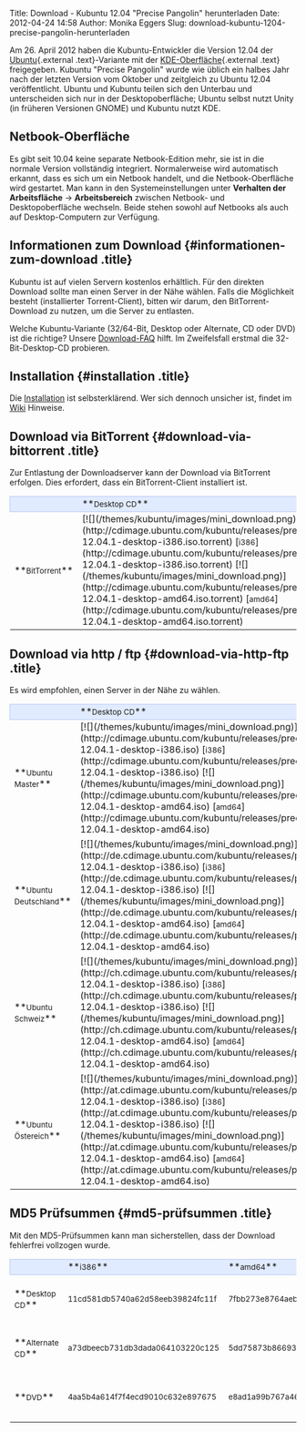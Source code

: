 Title: Download - Kubuntu 12.04 "Precise Pangolin" herunterladen
Date: 2012-04-24 14:58
Author: Monika Eggers
Slug: download-kubuntu-1204-precise-pangolin-herunterladen

Am 26. April 2012 haben die Kubuntu-Entwickler die Version 12.04 der
[Ubuntu](http://www.ubuntu.com/ "http://www.ubuntu.com"){.external
.text}-Variante mit der
[KDE-Oberfläche](http://www.kde.org/ "http://www.kde.org"){.external
.text} freigegeben. Kubuntu "Precise Pangolin" wurde wie üblich ein
halbes Jahr nach der letzten Version vom Oktober und zeitgleich zu
Ubuntu 12.04 veröffentlicht. Ubuntu und Kubuntu teilen sich den Unterbau
und unterscheiden sich nur in der Desktopoberfläche; Ubuntu selbst nutzt
Unity (in früheren Versionen GNOME) und Kubuntu nutzt KDE.


Netbook-Oberfläche
------------------


Es gibt seit 10.04 keine separate Netbook-Edition mehr, sie ist in die
normale Version vollständig integriert. Normalerweise wird automatisch
erkannt, dass es sich um ein Netbook handelt, und die Netbook-Oberfläche
wird gestartet. Man kann in den Systemeinstellungen unter **Verhalten
der Arbeitsfläche** -&gt; **Arbeitsbereich** zwischen Netbook- und
Desktopoberfläche wechseln. Beide stehen sowohl auf Netbooks als auch
auf Desktop-Computern zur Verfügung.


<!-- Info über Release --><!-- Info über Release -->

Informationen zum Download {#informationen-zum-download .title}
--------------------------


Kubuntu ist auf vielen Servern kostenlos erhältlich. Für den direkten
Download sollte man einen Server in der Nähe wählen. Falls die
Möglichkeit besteht (installierter Torrent-Client), bitten wir darum,
den BitTorrent-Download zu nutzen, um die Server zu entlasten.


Welche Kubuntu-Variante (32/64-Bit, Desktop oder Alternate, CD oder DVD)
ist die richtige? Unsere [Download-FAQ](/download/faq "Download FAQ")
hilft. Im Zweifelsfall erstmal die 32-Bit-Desktop-CD probieren.


Installation {#installation .title}
------------


Die [Installation](http://wiki.kubuntu-de.org/Installation) ist
selbsterklärend. Wer sich dennoch unsicher ist, findet im
[Wiki](http://wiki.kubuntu-de.org/Installation) Hinweise.


Download via BitTorrent {#download-via-bittorrent .title}
-----------------------


Zur Entlastung der Downloadserver kann der Download via BitTorrent
erfolgen. Dies erfordert, dass ein BitTorrent-Client installiert ist.


<table width="100%" cellspacing="2" cellpadding="2">


<tbody>


<tr style="border: 1px solid rgb(179, 200, 243); background-color: rgb(225, 235, 255);">


<td width="150" align="left">
 

</td>


<td width="150" align="left">
**<small>Desktop CD</small>**

</td>


<td width="150" align="left">
**<small>Alternate CD</small>**

</td>


<td width="150" align="left">
**<small>DVD</small>**

</td>


</tr>


<tr class="even">


<td>
**<small>BitTorrent</small>**

</td>


<td>
[![](/themes/kubuntu/images/mini_download.png)](http://cdimage.ubuntu.com/kubuntu/releases/precise/release/kubuntu-12.04.1-desktop-i386.iso.torrent)
[<small>i386</small>](http://cdimage.ubuntu.com/kubuntu/releases/precise/release/kubuntu-12.04.1-desktop-i386.iso.torrent)
[![](/themes/kubuntu/images/mini_download.png)](http://cdimage.ubuntu.com/kubuntu/releases/precise/release/kubuntu-12.04.1-desktop-amd64.iso.torrent)
[<small>amd64</small>](http://cdimage.ubuntu.com/kubuntu/releases/precise/release/kubuntu-12.04.1-desktop-amd64.iso.torrent)

</td>


<td>
[![](/themes/kubuntu/images/mini_download.png)](http://cdimage.ubuntu.com/kubuntu/releases/precise/release/kubuntu-12.04.1-alternate-i386.iso.torrent)
[<small>i386</small>](http://cdimage.ubuntu.com/kubuntu/releases/precise/release/kubuntu-12.04.1-alternate-i386.iso.torrent)
[![](/themes/kubuntu/images/mini_download.png)](http://cdimage.ubuntu.com/kubuntu/releases/precise/release/kubuntu-12.04.1-alternate-amd64.iso.torrent)
[<small>amd64</small>](http://cdimage.ubuntu.com/kubuntu/releases/precise/release/kubuntu-12.04.1-alternate-amd64.iso.torrent)

</td>


<td>
[![](/themes/kubuntu/images/mini_download.png)](http://cdimages.ubuntu.com/kubuntu/releases/precise/release/kubuntu-12.04-dvd-i386.iso.torrent)
[<small>i386</small>](http://cdimages.ubuntu.com/kubuntu/releases/precise/release/kubuntu-12.04-dvd-i386.iso.torrent)
[![](/themes/kubuntu/images/mini_download.png)](http://cdimages.ubuntu.com/kubuntu/releases/precise/release/kubuntu-12.04-dvd-amd64.iso.torrent)
[<small>amd64</small>](http://cdimages.ubuntu.com/kubuntu/releases/precise/release/kubuntu-12.04-dvd-amd64.iso.torrent)

</td>


</tr>


</tbody>


</table>


Download via http / ftp {#download-via-http-ftp .title}
-----------------------


Es wird empfohlen, einen Server in der Nähe zu wählen.


<table width="100%" cellspacing="2" cellpadding="2">


<tbody>


<tr style="border: 1px solid rgb(179, 200, 243); background-color: rgb(225, 235, 255);">


<td width="150" align="left">
 

</td>


<td width="150" align="left">
**<small>Desktop CD</small>**

</td>


<td width="150" align="left">
**<small>Alternate CD</small>**

</td>


<td width="150" align="left">
**<small>DVD</small>**

</td>


</tr>


<tr class="even">


<td>
**<small>Ubuntu Master</small>**

</td>


<td>
[![](/themes/kubuntu/images/mini_download.png)](http://cdimage.ubuntu.com/kubuntu/releases/precise/release/kubuntu-12.04.1-desktop-i386.iso)
[<small>i386</small>](http://cdimage.ubuntu.com/kubuntu/releases/precise/release/kubuntu-12.04.1-desktop-i386.iso)
[![](/themes/kubuntu/images/mini_download.png)](http://cdimage.ubuntu.com/kubuntu/releases/precise/release/kubuntu-12.04.1-desktop-amd64.iso)
[<small>amd64</small>](http://cdimage.ubuntu.com/kubuntu/releases/precise/release/kubuntu-12.04.1-desktop-amd64.iso)

</td>


<td>
[![](/themes/kubuntu/images/mini_download.png)](http://cdimage.ubuntu.com/kubuntu/releases/precise/release/kubuntu-12.04.1-alternate-i386.iso)
[<small>i386</small>](http://cdimage.ubuntu.com/kubuntu/releases/precise/release/kubuntu-12.04.1-alternate-i386.iso)
[![](/themes/kubuntu/images/mini_download.png)](http://cdimage.ubuntu.com/kubuntu/releases/precise/release/kubuntu-12.04.1-alternate-amd64.iso)
[<small>amd64</small>](http://cdimage.ubuntu.com/kubuntu/releases/precise/release/kubuntu-12.04.1-alternate-amd64.iso)

</td>


<td>
[![](/themes/kubuntu/images/mini_download.png)](http://cdimages.ubuntu.com/kubuntu/releases/precise/release/kubuntu-12.04-dvd-i386.iso)
[<small>i386</small>](http://cdimages.ubuntu.com/kubuntu/releases/precise/release/kubuntu-12.04-dvd-i386.iso)
[![](/themes/kubuntu/images/mini_download.png)](http://cdimages.ubuntu.com/kubuntu/releases/precise/release/kubuntu-12.04-dvd-amd64.iso)
[<small>amd64</small>](http://cdimages.ubuntu.com/kubuntu/releases/precise/release/kubuntu-12.04-dvd-amd64.iso)

</td>


</tr>


<tr class="odd">


<td>
**<small>Ubuntu Deutschland</small>**

</td>


<td>
[![](/themes/kubuntu/images/mini_download.png)](http://de.cdimage.ubuntu.com/kubuntu/releases/precise/release/kubuntu-12.04.1-desktop-i386.iso)
[<small>i386</small>](http://de.cdimage.ubuntu.com/kubuntu/releases/precise/release/kubuntu-12.04.1-desktop-i386.iso)
[![](/themes/kubuntu/images/mini_download.png)](http://de.cdimage.ubuntu.com/kubuntu/releases/precise/release/kubuntu-12.04.1-desktop-amd64.iso)
[<small>amd64</small>](http://de.cdimage.ubuntu.com/kubuntu/releases/precise/release/kubuntu-12.04.1-desktop-amd64.iso)

</td>


<td>
[![](/themes/kubuntu/images/mini_download.png)](http://de.cdimage.ubuntu.com/kubuntu/releases/precise/release/kubuntu-12.04.1-alternate-i386.iso)
[<small>i386</small>](http://de.cdimage.ubuntu.com/kubuntu/releases/precise/release/kubuntu-12.04.1-alternate-i386.iso)
[![](/themes/kubuntu/images/mini_download.png)](http://de.cdimage.ubuntu.com/kubuntu/releases/precise/release/kubuntu-12.04.1-alternate-amd64.iso)
[<small>amd64</small>](http://de.cdimage.ubuntu.com/kubuntu/releases/precise/release/kubuntu-12.04.1-alternate-amd64.iso)

</td>


<td>
[![](/themes/kubuntu/images/mini_download.png)](http://de.cdimage.ubuntu.com/kubuntu/releases/precise/release/kubuntu-12.04-dvd-i386.iso)
[<small>i386</small>](http://de.cdimage.ubuntu.com/kubuntu/releases/precise/release/kubuntu-12.04-dvd-i386.iso)
[![](/themes/kubuntu/images/mini_download.png)](http://de.cdimage.ubuntu.com/kubuntu/releases/precise/release/kubuntu-12.04-dvd-amd64.iso)
[<small>amd64</small>](http://de.cdimage.ubuntu.com/kubuntu/releases/precise/release/kubuntu-12.04-dvd-amd64.iso)

</td>


</tr>


<tr class="even">


<td>
**<small>Ubuntu Schweiz</small>**

</td>


<td>
[![](/themes/kubuntu/images/mini_download.png)](http://ch.cdimage.ubuntu.com/kubuntu/releases/precise/release/kubuntu-12.04.1-desktop-i386.iso)
[<small>i386</small>](http://ch.cdimage.ubuntu.com/kubuntu/releases/precise/release/kubuntu-12.04.1-desktop-i386.iso)
[![](/themes/kubuntu/images/mini_download.png)](http://ch.cdimage.ubuntu.com/kubuntu/releases/precise/release/kubuntu-12.04.1-desktop-amd64.iso)
[<small>amd64</small>](http://ch.cdimage.ubuntu.com/kubuntu/releases/precise/release/kubuntu-12.04.1-desktop-amd64.iso)

</td>


<td>
[![](/themes/kubuntu/images/mini_download.png)](http://ch.cdimage.ubuntu.com/kubuntu/releases/precise/release/kubuntu-12.04.1-alternate-i386.iso)
[<small>i386</small>](http://ch.cdimage.ubuntu.com/kubuntu/releases/precise/release/kubuntu-12.04.1-alternate-i386.iso)
[![](/themes/kubuntu/images/mini_download.png)](http://ch.cdimage.ubuntu.com/kubuntu/releases/precise/release/kubuntu-12.04.1-alternate-amd64.iso)
[<small>amd64</small>](http://ch.cdimage.ubuntu.com/kubuntu/releases/precise/release/kubuntu-12.04.1-alternate-amd64.iso)

</td>


<td>
[![](/themes/kubuntu/images/mini_download.png)](http://ch.cdimage.ubuntu.com/kubuntu/releases/precise/release/kubuntu-12.04-dvd-i386.iso)
[<small>i386</small>](http://ch.cdimage.ubuntu.com/kubuntu/releases/precise/release/kubuntu-12.04-dvd-i386.iso)
[![](/themes/kubuntu/images/mini_download.png)](http://ch.cdimage.ubuntu.com/kubuntu/releases/precise/release/kubuntu-12.04-dvd-amd64.iso)
[<small>amd64</small>](http://ch.cdimage.ubuntu.com/kubuntu/releases/precise/release/kubuntu-12.04-dvd-amd64.iso)

</td>


</tr>


<tr class="odd">


<td>
**<small>Ubuntu Östereich</small>**

</td>


<td>
[![](/themes/kubuntu/images/mini_download.png)](http://at.cdimage.ubuntu.com/kubuntu/releases/precise/release/kubuntu-12.04.1-desktop-i386.iso)
[<small>i386</small>](http://at.cdimage.ubuntu.com/kubuntu/releases/precise/release/kubuntu-12.04.1-desktop-i386.iso)
[![](/themes/kubuntu/images/mini_download.png)](http://at.cdimage.ubuntu.com/kubuntu/releases/precise/release/kubuntu-12.04.1-desktop-amd64.iso)
[<small>amd64</small>](http://at.cdimage.ubuntu.com/kubuntu/releases/precise/release/kubuntu-12.04.1-desktop-amd64.iso)

</td>


<td>
[![](/themes/kubuntu/images/mini_download.png)](http://at.cdimage.ubuntu.com/kubuntu/releases/precise/release/kubuntu-12.04.1-alternate-i386.iso)
[<small>i386</small>](http://at.cdimage.ubuntu.com/kubuntu/releases/precise/release/kubuntu-12.04.1-alternate-i386.iso)
[![](/themes/kubuntu/images/mini_download.png)](http://at.cdimage.ubuntu.com/kubuntu/releases/precise/release/kubuntu-12.04.1-alternate-amd64.iso)
[<small>amd64</small>](http://at.cdimage.ubuntu.com/kubuntu/releases/precise/release/kubuntu-12.04.1-alternate-amd64.iso)

</td>


<td>
[![](/themes/kubuntu/images/mini_download.png)](http://at.cdimage.ubuntu.com/kubuntu/releases/precise/release/kubuntu-12.04-dvd-i386.iso)
[<small>i386</small>](http://at.cdimage.ubuntu.com/kubuntu/releases/precise/release/kubuntu-12.04-dvd-i386.iso)
[![](/themes/kubuntu/images/mini_download.png)](http://at.cdimage.ubuntu.com/kubuntu/releases/precise/release/kubuntu-12.04-dvd-amd64.iso)
[<small>amd64</small>](http://at.cdimage.ubuntu.com/kubuntu/releases/precise/release/kubuntu-12.04-dvd-amd64.iso)

</td>


</tr>

<!--<tr style="border: 1px solid rgb(179, 200, 243); background-color: rgb(225, 235, 255);">            <td align="center" colspan="5">Mirror Deutschland</td></p><p>        </tr></p><p>        <tr class="odd"></p><p>            <td><strong><small>Uni Kaiserslautern</small></strong></td></p><p>            <td>         <a href="http://ftp.uni-kl.de/pub/linux/ubuntu.iso/kubuntu/precise/kubuntu-12.04.1-desktop-i386.iso"><img border="0" src="/themes/kubuntu/images/mini_download.png" alt="" /></a>        <a href="http://ftp.uni-kl.de/pub/linux/ubuntu.iso/kubuntu/precise/kubuntu-12.04.1-desktop-i386.iso"><small>i386</small></a>        <a href="http://ftp.uni-kl.de/pub/linux/ubuntu.iso/kubuntu/precise/kubuntu-12.04.1-desktop-amd64.iso"><img border="0" src="/themes/kubuntu/images/mini_download.png" alt="" /></a>        <a href="http://ftp.uni-kl.de/pub/linux/ubuntu.iso/kubuntu/precise/kubuntu-12.04.1-desktop-amd64.iso"><small>amd64</small></a>       </td></p><p>            <td>         <a href="http://ftp.uni-kl.de/pub/linux/ubuntu.iso/kubuntu/precise/kubuntu-12.04.1-alternate-i386.iso"><img border="0" src="/themes/kubuntu/images/mini_download.png" alt="" /></a>        <a href="http://ftp.uni-kl.de/pub/linux/ubuntu.iso/kubuntu/precise/kubuntu-12.04.1-alternate-i386.iso"><small>i386</small></a>        <a href="http://ftp.uni-kl.de/pub/linux/ubuntu.iso/kubuntu/precise/kubuntu-12.04.1-alternate-amd64.iso"><img border="0" src="/themes/kubuntu/images/mini_download.png" alt="" /></a>        <a href="http://ftp.uni-kl.de/pub/linux/ubuntu.iso/kubuntu/precise/kubuntu-12.04.1-alternate-amd64.iso"><small>amd64</small></a>       </td></p><p>            <td>&nbsp; <!-- DVD --><!--<tr style="border: 1px solid rgb(179, 200, 243); background-color: rgb(225, 235, 255);"></p><p>            <td align="center" colspan="5">Mirror Deutschland</td></p><p>        </tr></p><p>        <tr class="odd"></p><p>            <td><strong><small>Uni Kaiserslautern</small></strong></td></p><p>            <td>         <a href="http://ftp.uni-kl.de/pub/linux/ubuntu.iso/kubuntu/precise/kubuntu-12.04.1-desktop-i386.iso"><img border="0" src="/themes/kubuntu/images/mini_download.png" alt="" /></a>        <a href="http://ftp.uni-kl.de/pub/linux/ubuntu.iso/kubuntu/precise/kubuntu-12.04.1-desktop-i386.iso"><small>i386</small></a>        <a href="http://ftp.uni-kl.de/pub/linux/ubuntu.iso/kubuntu/precise/kubuntu-12.04.1-desktop-amd64.iso"><img border="0" src="/themes/kubuntu/images/mini_download.png" alt="" /></a>        <a href="http://ftp.uni-kl.de/pub/linux/ubuntu.iso/kubuntu/precise/kubuntu-12.04.1-desktop-amd64.iso"><small>amd64</small></a>       </td></p><p>            <td>         <a href="http://ftp.uni-kl.de/pub/linux/ubuntu.iso/kubuntu/precise/kubuntu-12.04.1-alternate-i386.iso"><img border="0" src="/themes/kubuntu/images/mini_download.png" alt="" /></a>        <a href="http://ftp.uni-kl.de/pub/linux/ubuntu.iso/kubuntu/precise/kubuntu-12.04.1-alternate-i386.iso"><small>i386</small></a>        <a href="http://ftp.uni-kl.de/pub/linux/ubuntu.iso/kubuntu/precise/kubuntu-12.04.1-alternate-amd64.iso"><img border="0" src="/themes/kubuntu/images/mini_download.png" alt="" /></a>        <a href="http://ftp.uni-kl.de/pub/linux/ubuntu.iso/kubuntu/precise/kubuntu-12.04.1-alternate-amd64.iso"><small>amd64</small></a>       </td></p><p>            <td>&nbsp; <!-- DVD -->


<!--        </tr>--><!--</p><p>        </tr>-->

</tbody>


</table>


MD5 Prüfsummen {#md5-prüfsummen .title}
--------------


Mit den MD5-Prüfsummen kann man sicherstellen, dass der Download
fehlerfrei vollzogen wurde.


<table width="100%" cellspacing="2" cellpadding="2">


<tbody>


<tr style="border: 1px solid rgb(179, 200, 243); background-color: rgb(225, 235, 255);">


<td align="left">
 

</td>


<td width="200" align="left">
**<small>i386</small>**

</td>


<td width="200" align="left">
**<small>amd64</small>**

</td>


<td width="80" align="left">
**<small>MD5/GPG</small>**

</td>


</tr>


<tr class="even">


<td>
**<small>Desktop CD</small>**

</td>


<td>
<small>11cd581db5740a62d58eeb39824fc11f</small>

</td>


<td>
<small>7fbb273e8764aeb307fecfaccb9e742f</small>

</td>


<td>
[![](/themes/kubuntu/images/mini_download.png)](http://cdimage.ubuntu.com/kubuntu/releases/precise/release/MD5SUMS) /  
[![](/themes/kubuntu/images/mini_download.png)](http://cdimage.ubuntu.com/kubuntu/releases/precise/release/MD5SUMS.gpg)

</td>


</tr>


<tr class="odd">


<td>
**<small>Alternate CD</small>**

</td>


<td>
<small>a73dbeecb731db3dada064103220c125</small>

</td>


<td>
<small>5dd75873b866935d5ba789bc0c59c510</small>

</td>


<td>
[![](/themes/kubuntu/images/mini_download.png)](http://cdimage.ubuntu.com/kubuntu/releases/precise/release/MD5SUMS) /  
[![](/themes/kubuntu/images/mini_download.png)](http://cdimage.ubuntu.com/kubuntu/releases/precise/release/MD5SUMS.gpg)

</td>


</tr>


<tr class="even">


<td>
**<small>DVD</small>**

</td>


<td>
<small>4aa5b4a614f7f4ecd9010c632e897675</small>

</td>


<td>
<small>e8ad1a99b767a46795bae97ddd04c096</small>

</td>


<td>
[![](/themes/kubuntu/images/mini_download.png)](http://cdimages.ubuntu.com/kubuntu/releases/precise/release/MD5SUMS) /  
[![](/themes/kubuntu/images/mini_download.png)](http://cdimages.ubuntu.com/kubuntu/releases/precise/release/MD5SUMS.gpg)

</td>


</tr>


</tbody>


</table>


